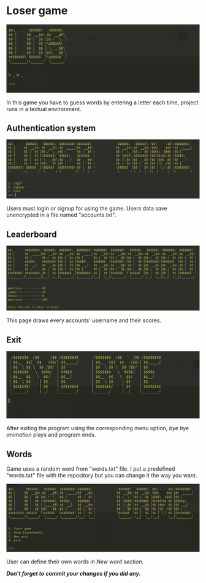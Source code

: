 # Loser game
![Game screenshot](https://github.com/SalehTavakoli/loser-game/blob/main/screenshots/3.png)

In this game you have to guess words by entering a letter each time, project runs in a textual environment.

## Authentication system
![Authentication screenshot](https://github.com/SalehTavakoli/loser-game/blob/main/screenshots/0.png)

Users must login or signup for using the game. Users data save unencrypted in a file named "accounts.txt".

## Leaderboard
![Leaderboard screenshot](https://github.com/SalehTavakoli/loser-game/blob/main/screenshots/1.png)

This page draws every accounts' username and their scores.

## Exit
![Exit screenshot](https://github.com/SalehTavakoli/loser-game/blob/main/screenshots/4.png)

After exiting the program using the corresponding menu option, *bye bye animation* plays and program ends.

## Words
Game uses a random word from "words.txt" file. I put a predefined "words.txt" file with the repository but you can change it the way you want.

![User can define custom words](https://github.com/SalehTavakoli/loser-game/blob/main/screenshots/2.png)

User can define their own words in *New word section*.




***Don't forget to commit your changes if you did any.***
